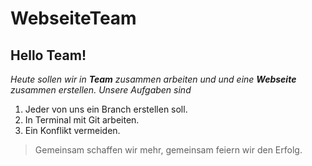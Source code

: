 # WebseiteTeam
## Hello Team!
*Heute sollen wir in **Team** zusammen arbeiten und und eine __Webseite__ zusammen erstellen.*
_Unsere Aufgaben sind_
1. Jeder von uns ein Branch erstellen soll.
2. In Terminal mit Git arbeiten.
3. Ein Konflikt vermeiden.
> Gemeinsam schaffen wir mehr, gemeinsam feiern wir den Erfolg.

